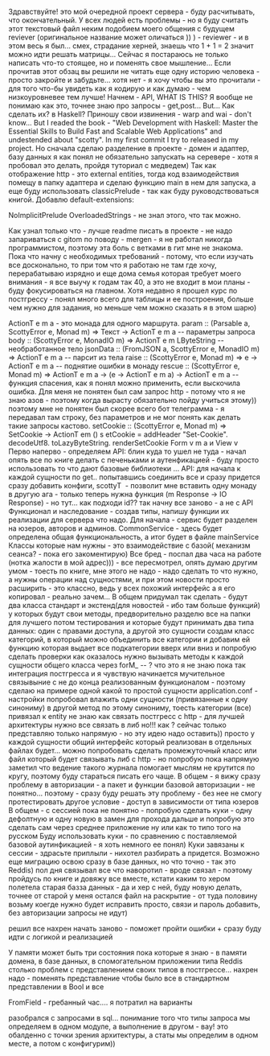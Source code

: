 
Здравствуйте! это мой очередной проект сервера - буду расчитывать, что окончательный. У всех людей есть проблемы - но я буду считать этот текстовый файл неким подобием моего общения с будущем reviever (оригинальное название может оличаться )) ) - reviewer - и в этом весь я был... смех, страдание херней, знаешь что 1 + 1 = 2 значит можно идти решать матрицы... Сейчас я постараюсь не только написать что-то стоящее, но и поменять свое мышление... Если прочитав этот обзац вы решили не читать еще одну историю человека - просто закройте и забудьте... хотя нет - я хочу чтобы вы это прочитали - для того что-бы увидеть как я кодирую и как думаю - чем низкоуровневее тем лучше! Начнем - API, WHAT IS THIS? Я вообще не понимаю как это, точнее знаю про запросы - get,post... But... Как сделать их? в Haskell? Приношу свои извинения - warp and wai - don't know... But I readed the book - "Web Development with Haskell: Master the Essential Skills to Build Fast and Scalable Web Applications" and undestended about "scotty". In my first commit I try to released in my project. Но сначала сделаю разделение в проекте - домен и адаптер, базу данных я как понял не обязательно запускать на серевере - хотя я пробовал это делать, пройдя туториал с медведем) Так как отображение http - это external entities, тогда код взаимодействия помещу в папку адаптера и сделаю функцию main в нем для запуска, а еще буду использовать classicPrelude - так как буду руководствоваться книгой. Добавлю default-extensions:

NoImplicitPrelude
OverloadedStrings - не знал этого, что так можно.

Как узнал только что - лучше readme писать в проекте - не надо запариваться с gitom по поводу -  mergen - я не работал никогда программистом, поэтому эта боль с ветками в гит мне не знакома. Пока что начну с необходимых требований - потому, что если изучать все досконально, то при том что я работаю не там где хочу, перерабатываю изрядно и еще дома семья которая требует моего внимания - я все выучу к годам так 40, а это не входит в мои планы - буду фокусироваться на главном. Хотя недавно я прошел курс по постгрессу - понял много всего для таблицы и ее построения, больше чем нужно для задания, но меньше чем можно сказать я в этом шарю)

ActionT e m a - это монада для одного маршрута.
param :: (Parsable a, ScottyError e, Monad m) => Текст -> ActionT e m a -- параметры запроса
body :: (ScottyError e, MonadIO m) => ActionT e m LByteString -- необработанное тело
jsonData :: (FromJSON a, ScottyError e, MonadIO m) => ActionT e m a -- парсит из тела
raise :: (ScottyError e, Monad m) => e -> ActionT e m a -- поднятие ошибки в монаду
rescue :: (ScottyError e, Monad m) => ActionT e m a -> (e -> ActionT e m a) -> ActionT e m a -- функция спасения, как я понял можно применить, если выскочила ошибка.
Для меня не понятен был сам запрос http - потому что я не знаю азов - поэтому когда вырасту обязательно пойду учиться этому)) поэтому мне не понятен был скорее всего бот телеграмма - я передавал там строку, без параметров и не мог понять как делать такие запросы кастово. 
setCookie :: (ScottyError e, Monad m) => SetCookie -> ActionT em () s
etCookie = addHeader "Set-Cookie". decodeUtf8. toLazyByteString. renderSetCookie
Form v m a и View v 
Перво наперво - определяем API:
блин куда то ушел не туда - начал опять все по книге делать с печеньками и аутенфикацией - буду просто использовать то что дают базовые библиотеки ... API:
для начала к каждой сущности по get..
попытавшись соединить все и сразу придется сразу добавить конфиги, scottyT  - позволит мне вставить одну монаду в другую
ага - только теперь нужна функция (m Response -> IO Response) - но тут... как подходи id??
так начну все заново - а не с API
Функционал и наследование - создав типы, напишу функции их реализации для сервера что надо. Для начала - сервис будет разделен на юзеров, авторов и админов.
CommonService - здесь будет определена общая функциональность, а итог будет в файле  mainService
Классы которые нам нужны - это взаимодействие с базой( механизм сеанса? - пока его закоментирую)
Все бред - поспал два часа на работе (нотка жалости в мой адрес))) - все пересмотрел, опять думаю другим умом - тоесть по книге, мне этого не надо - надо сделать то что нужно, а нужны операции над сущностями, и при этом новости просто расширить - это классно, ведь у всех похожий интерфейс а я его копировал - реально зачем...
 В общем придумал так сделать - будут два класса стандарт и экстенд(для новостей - ибо там больше функций) у которых будут свои методы, предворительно разделю все на папки для лучшего потом тестирования и которые будут принимать два типа данных:
 один с правами доступа, а другой это сущности
 создам класс категорий, в который можно объединить все категории и добавим ей функцию которая выдает все подкатегории вверх или вниз и попробую сделать проверки
 как оказалось нужно вызывать методы к каждой сущности общего класса через forM_ -- ? что это я не знаю пока
 так интеграция постгресса и я чувствую начинается мучительное связывыние с не до конца реализованным функционалом - поэтому сделаю на примере одной какой то простой сущности
 application.conf - настройки
 попробовал влажить одни сущности (привязанные к одну синониму) в другой метод по этому синониму, тоесть категории (все) привязал к entity
 не знаю как связать постгресс с http - для лучшей архитектуры нужно все связать в либ но!!! как ? сейчас только представляю только напрямую - но эту идею надо оставить)) просто у каждой сущности общий интерфейс который реализован в отдельных файлах будет... можно попробовать сделать промежуточный класс или файл который будет связывать либ с http - но попробую пока напрямую
 заметил что ведение такого журнала помогает мыслям не крутится по кругу, поэтому буду стараться писать его чаще.
 В общем - я вижу сразу проблему в авторизации - а пакет и функции базовой авторизации - не понятно...
 поэтому - сразу буду решать эту проблему - без нее не смогу протестировать другое условие - доступ в зависимости от типа юзеров
 В общем - с сессией пока не понятно - попробую сделать куки - одну дефолтную и одну новую в замен для прохода дальше и попробую это сделать сам через среднее приложение ну или как то типо того на русском
 Буду использовать куки - по сравнению с поставляемой базовой аутинфикацией - я хоть немного ее понял) 
 Куки завязаны к сессии - здрасьте приплыли - нихотел разбирать а придется. Возможно еще миграцию освою сразу в базе данных, но что точно  - так это Reddis) пол дня связывал все что наворотил - вроде связал - поэтому пройдусь по книге и довяжу все вместе, кстати каким то хером полетела старая базза данных - да и хер с ней, буду новую делать, точнее от старой у меня остался файл на раскрытие - от туда половину возьму коегде нужно будет исправить просто, связи и пароль добавить, без авторизации запросы не идут)


 решил все нахрен начать заново - поможет пройти ошибки + сразу буду идти с логикой и реализацией

 У памяти может быть три состояния пока которые я знаю - в памяти домена, в базе данных, в спомогательном приложении типа Reddis
 столько проблем с представлением своих типов в постгрессе... нахрен надо - поменять представление чтобы было все в стандартном представлении в Bool и все

 FromField - гребанный час.... я потратил на варианты

 разобрался с запросами в sql...  понимание того что типы запроса мы определяем в одном модуле, а выполнение в другом - вау! это обалденно с точки зрения архитектуры, а статы мы определим в одном месте, а потом с конфигурим))
 